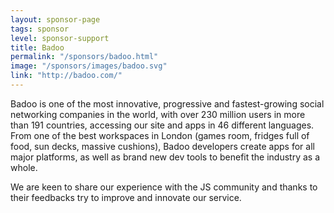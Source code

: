 ```yaml
---
layout: sponsor-page
tags: sponsor
level: sponsor-support
title: Badoo
permalink: "/sponsors/badoo.html"
image: "/sponsors/images/badoo.svg"
link: "http://badoo.com/"
---
```


Badoo is one of the most innovative, progressive and fastest-growing social networking companies in the world, with over 230 million users in more than 191 countries, accessing our site and apps in 46 different languages. From one of the best workspaces in London (games room, fridges full of food, sun decks, massive cushions), Badoo developers create apps for all major platforms, as well as brand new dev tools to benefit the industry as a whole.

We are keen to share our experience with the JS community and thanks to their feedbacks try to improve and innovate our service.
